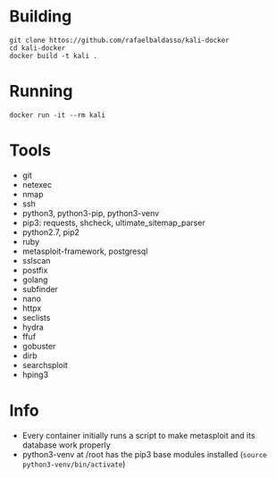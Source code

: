 # Building
`git clone httos://github.com/rafaelbaldasso/kali-docker`  
`cd kali-docker`  
`docker build -t kali .`  

# Running
`docker run -it --rm kali`  

# Tools
- git
- netexec
- nmap
- ssh
- python3, python3-pip, python3-venv
- pip3: requests, shcheck, ultimate_sitemap_parser
- python2.7, pip2
- ruby
- metasploit-framework, postgresql
- sslscan
- postfix
- golang
- subfinder
- nano
- httpx
- seclists
- hydra
- ffuf
- gobuster
- dirb
- searchsploit
- hping3

# Info
- Every container initially runs a script to make metasploit and its database work properly
- python3-venv at /root has the pip3 base modules installed (`source python3-venv/bin/activate`)

